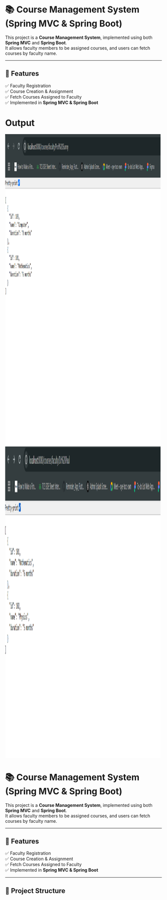 # 📚 Course Management System (Spring MVC & Spring Boot)

This project is a **Course Management System**, implemented using both **Spring MVC** and **Spring Boot**.  
It allows faculty members to be assigned courses, and users can fetch courses by faculty name.

---

## 🚀 Features
✅ Faculty Registration  
✅ Course Creation & Assignment  
✅ Fetch Courses Assigned to Faculty  
✅ Implemented in **Spring MVC & Spring Boot**  

# Output


<img src="https://github.com/s21sd/week3_final/blob/master/final.png" width="500" height="1000" alt="Image Description">
<img src="https://github.com/s21sd/week3_final/blob/master/image.png" width="500" height="1000" alt="Image Description">

# 📚 Course Management System (Spring MVC & Spring Boot)

This project is a **Course Management System**, implemented using both **Spring MVC** and **Spring Boot**.  
It allows faculty members to be assigned courses, and users can fetch courses by faculty name.

---

## 🚀 Features
✅ Faculty Registration  
✅ Course Creation & Assignment  
✅ Fetch Courses Assigned to Faculty  
✅ Implemented in **Spring MVC & Spring Boot**  

---

## 📁 Project Structure
